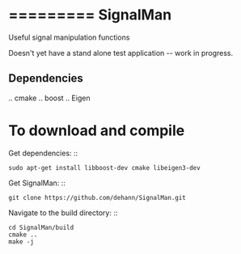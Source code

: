 =========
SignalMan
=========

Useful signal manipulation functions 

Doesn't yet have a stand alone test application -- work in progress.

Dependencies
------------
.. cmake
.. boost
.. Eigen

To download and compile
=======================

Get dependencies:
::

    sudo apt-get install libboost-dev cmake libeigen3-dev

Get SignalMan:
::

    git clone https://github.com/dehann/SignalMan.git

Navigate to the build directory:
::

    cd SignalMan/build
    cmake ..
    make -j







